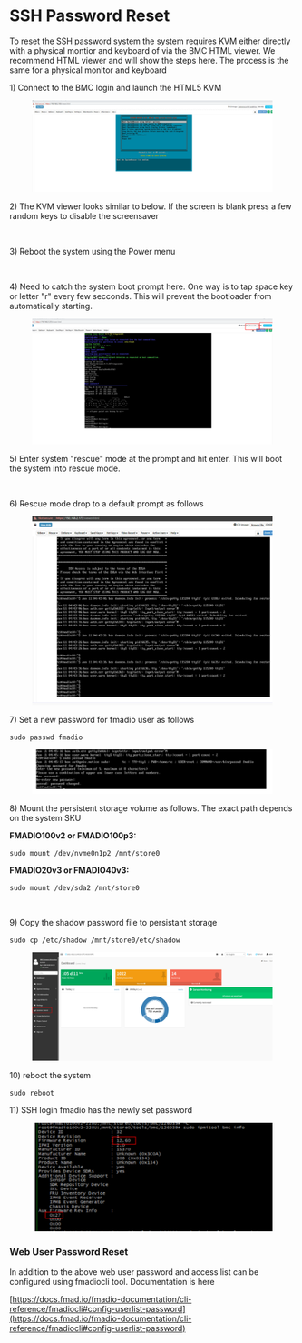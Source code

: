 # SSH Password Reset

To reset the SSH password system the system requires KVM either directly with a physical montior and keyboard of via the BMC HTML viewer. We recommend HTML viewer and will show the steps here. The process is the same for a physical monitor and keyboard

1\) Connect to the BMC login and launch the HTML5 KVM

<div align="left">

<figure><img src="../.gitbook/assets/image (7).png" alt=""><figcaption></figcaption></figure>

</div>

2\) The KVM viewer looks similar to below. If the screen is blank press a few random keys to disable the screensaver

<div align="left">

<figure><img src="../.gitbook/assets/image (6) (4).png" alt=""><figcaption></figcaption></figure>

</div>

3\) Reboot the system using the Power menu

<div align="left">

<figure><img src="../.gitbook/assets/image (74).png" alt=""><figcaption></figcaption></figure>

</div>

4\) Need to catch the system boot prompt here. One way is to tap space key or letter "r" every few secconds. This will prevent the bootloader from automatically starting.

<figure><img src="../.gitbook/assets/image (6).png" alt=""><figcaption></figcaption></figure>

5\) Enter system "rescue" mode at the prompt and hit enter. This will boot the system into rescue mode.

<div align="left">

<figure><img src="../.gitbook/assets/image (77).png" alt=""><figcaption></figcaption></figure>

</div>

6\) Rescue mode drop to a default prompt as follows

<div align="left">

<figure><img src="../.gitbook/assets/image (2) (1) (2).png" alt=""><figcaption></figcaption></figure>

</div>

7\) Set a new password for fmadio user  as follows

```
sudo passwd fmadio
```

<div align="left">

<figure><img src="../.gitbook/assets/image (3) (3) (1).png" alt=""><figcaption></figcaption></figure>

</div>

8\) Mount the persistent storage volume as follows. The exact path depends on the system SKU

**FMADIO100v2 or FMADIO100p3:**

```
sudo mount /dev/nvme0n1p2 /mnt/store0
```

**FMADIO20v3 or FMADIO40v3:**

```
sudo mount /dev/sda2 /mnt/store0
```

<div align="left">

<figure><img src="../.gitbook/assets/image (49).png" alt=""><figcaption></figcaption></figure>

</div>

9\) Copy the shadow password file to persistant storage

```
sudo cp /etc/shadow /mnt/store0/etc/shadow
```

<div align="left">

<figure><img src="../.gitbook/assets/image (5).png" alt=""><figcaption></figcaption></figure>

</div>

10\) reboot the system

```
sudo reboot
```

11\) SSH login fmadio has the newly set password

<div align="left">

<figure><img src="../.gitbook/assets/image (1) (3).png" alt=""><figcaption></figcaption></figure>

</div>

### Web User Password Reset

In addition to the above web user password and access list can be configured using fmadiocli tool. Documentation is here

[https://docs.fmad.io/fmadio-documentation/cli-reference/fmadiocli#config-userlist-password](https://docs.fmad.io/fmadio-documentation/cli-reference/fmadiocli#config-userlist-password)
